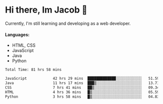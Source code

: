 # Hi there, Im Jacob 👋
Currently, I'm still learning and developing as a web developer.

#### Languages:
- HTML, CSS
- JavaScript
- Java
- Python

<!--START_SECTION:waka-->

```txt
Total Time: 81 hrs 58 mins

JavaScript            42 hrs 29 mins  █████████████░░░░░░░░░░░░   51.59 %
Java                  11 hrs 17 mins  ███▒░░░░░░░░░░░░░░░░░░░░░   13.71 %
CSS                   7 hrs 41 mins   ██▒░░░░░░░░░░░░░░░░░░░░░░   09.34 %
HTML                  4 hrs 36 mins   █▒░░░░░░░░░░░░░░░░░░░░░░░   05.59 %
Python                3 hrs 58 mins   █▒░░░░░░░░░░░░░░░░░░░░░░░   04.83 %
```

<!--END_SECTION:waka-->
